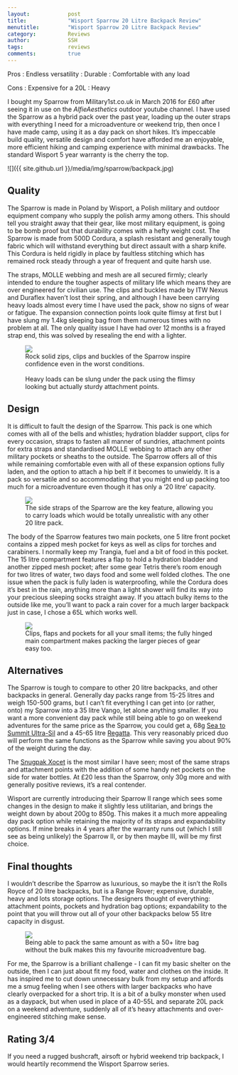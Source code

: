 ```yaml
---
layout:            post
title:             "Wisport Sparrow 20 Litre Backpack Review"
menutitle:         "Wisport Sparrow 20 Litre Backpack Review"
category:          Reviews
author:            SSH
tags:              reviews
comments:          true
---
```


Pros
: Endless versatility
: Durable
: Comfortable with any load

Cons
: Expensive for a 20L
: Heavy

 I bought my Sparrow from Military1st.co.uk in March 2016 for £60 after seeing it in use on the *AlfieAesthetics* outdoor youtube channel.  I have used the Sparrow as a hybrid pack over the past year, loading up the outer straps with everything I need for a microadventure or weekend trip, then once I have made camp, using it as a day pack on short hikes.  It’s impeccable build quality, versatile design and comfort have afforded me an enjoyable, more efficient hiking and camping experience with minimal drawbacks.  The standard Wisport 5 year warranty is the cherry the top.

![]({{ site.github.url }}/media/img/sparrow/backpack.jpg)

## Quality

The Sparrow is made in Poland by Wisport, a Polish military and outdoor equipment company who supply the polish army among others.  This should tell you straight away that their gear, like most military equipment, is going to be bomb proof but that durability comes with a hefty weight cost.  The Sparrow is made from 500D Cordura, a splash resistant and generally tough fabric which will withstand everything but direct assault with a sharp knife.  This Cordura is held rigidly in place by faultless stitching which has remained rock steady through a year of frequent and quite harsh use.

The straps, MOLLE webbing and mesh are all secured firmly; clearly intended to endure the tougher aspects of military life which means they are over engineered for civilian use.  The clips and buckles made by ITW Nexus and Duraflex haven’t lost their spring, and although I have been carrying heavy loads almost every time I have used the pack, show no signs of wear or fatigue.  The expansion connection points look quite flimsy at first but I have slung my 1.4kg sleeping bag from them numerous times with no problem at all.  The only quality issue I have had over 12 months is a frayed strap end, this was solved by resealing the end with a lighter.

<figure>
<img src="{{ site.github.url }}/media/img/sparrow/quality.jpg" />
<figcaption>Rock solid zips, clips and buckles of the Sparrow inspire confidence even in the worst conditions.  <br><br>  Heavy loads can be slung under the pack using the flimsy looking but actually sturdy attachment points.</figcaption>
</figure>

## Design

It is difficult to fault the design of the Sparrow.  This pack is one which comes with all of the bells and whistles; hydration bladder support, clips for every occasion, straps to fasten all manner of sundries, attachment points for extra straps and standardised MOLLE webbing to attach any other military pockets or sheaths to the outside.  The Sparrow offers all of this while remaining comfortable even with all of these expansion options fully laden, and the option to attach a hip belt if it becomes to unwieldy.  It is a pack so versatile and so accommodating that you might end up packing too much for a microadventure even though it has only a ‘20 litre’ capacity.

<figure>
<img src="{{ site.github.url }}/media/img/sparrow/straps.jpg" />
<figcaption>The side straps of the Sparrow are the key feature, allowing you to carry loads which would be totally unrealistic with any other 20 litre pack.</figcaption>
</figure>

The body of the Sparrow features two main pockets, one 5 litre front pocket contains a zipped mesh pocket for keys as well as clips for torches and carabiners.  I normally keep my Trangia, fuel and a bit of food in this pocket.  The 15 litre compartment features a flap to hold a hydration bladder and another zipped mesh pocket; after some gear Tetris there’s room enough for two litres of water, two days food and some well folded clothes.  The one issue when the pack is fully laden is waterproofing, while the Cordura does it’s best in the rain, anything more than a light shower will find its way into your precious sleeping socks straight away.  If you attach bulky items to the outside like me, you’ll want to pack a rain cover for a much larger backpack just in case, I chose a 65L which works well.

<figure>
<img src="{{ site.github.url }}/media/img/sparrow/opening.jpg" />
<figcaption>Clips, flaps and pockets for all your small items; the fully hinged main compartment makes packing the larger pieces of gear easy too.</figcaption>
</figure>

## Alternatives

The Sparrow is tough to compare to other 20 litre backpacks, and other backpacks in general.  Generally day packs range from 15-25 litres and weigh 150-500 grams, but I can’t fit everything I can get into (or rather, onto) my Sparrow into a 35 litre Vango, let alone anything smaller.  If you want a more convenient day pack while still being able to go on weekend adventures for the same price as the Sparrow, you could get a, 68g [Sea to Summit Ultra-Sil](http://www.outdoorgb.com/p/Sea_to_Summit_20L_Ultra_Sil_Day_Pack/?utm_source=froogle&utm_medium=directory&utm_content=GBR&currency=GBP&country=GBR&SelectedBundle=184805&SelectedItem=687214&gclid=Cj0KEQjww7zHBRCToPSj_c_WjZIBEiQAj8il5K9p-2jg2PjfXTlZlzSqjOBCDi22Q0EWZoLt7aR6rAUaAv-k8P8HAQ) and a 45-65 litre  [Regatta](http://www.shop-outdoors.co.uk/regatta-survivor-ii-45-litre-rucksack.html?fee=13&fep=15664&gclid=Cj0KEQjww7zHBRCToPSj_c_WjZIBEiQAj8il5KoITSfZ9I8zE1HZJY_2TbWFUY_fzQ57N4YKmhYZj9gaAvYA8P8HAQ).   This very reasonably priced duo will perform the same functions as the Sparrow while saving you about 90% of the weight during the day.

The [Snugpak Xocet](https://www.nightgear.co.uk/en-UK/Snugpak-Xocet-35-Backpack/5150465ng.htm?colour=Black&size=One%20Size) is the most similar I have seen; most of the same straps and attachment points with the addition of some handy net pockets on the side for water bottles.  At £20 less than the Sparrow, only 30g more and with generally positive reviews, it’s a real contender.

Wisport are currently introducing their Sparrow II range which sees some changes in the design to make it slightly less utilitarian, and brings the weight down by about 200g to 850g.  This makes it a much more appealing day pack option while retaining the majority of its straps and expandability options.  If mine breaks in 4 years after the warranty runs out (which I still see as being unlikely) the Sparrow II, or by then maybe III, will be my first choice. 

## Final thoughts

I wouldn’t describe the Sparrow as luxurious, so maybe the it isn’t the Rolls Royce of 20 litre backpacks, but is a Range Rover; expensive, durable, heavy and lots storage options.  The designers thought of everything: attachment points, pockets and hydration bag options; expandability to the point that you will throw out all of your other backpacks below 55 litre capacity in disgust.

<figure>
<img src="{{ site.github.url }}/media/img/sparrow/usage.jpg" />
<figcaption>Being able to pack the same amount as with a 50+ litre bag without the bulk makes this my favourite microadventure bag.</figcaption>
</figure>

For me, the Sparrow is a brilliant challenge - I can fit my basic shelter on the outside, then I can just about fit my food, water and clothes on the inside.  It has inspired me to cut down unnecessary bulk from my setup and affords me a smug feeling when I see others with larger backpacks who have clearly overpacked for a short trip.  It is a bit of a bulky monster when used as a daypack, but when used in place of a 40-55L and separate 20L pack on a weekend adventure, suddenly all of it’s heavy attachments and over-engineered stitching make sense. 


## Rating 3/4
If you need a rugged bushcraft, airsoft or hybrid weekend trip backpack, I would heartily recommend the Wisport Sparrow series.

